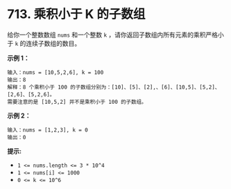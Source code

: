 # 713. 乘积小于 K 的子数组

给你一个整数数组 `nums` 和一个整数 `k` ，请你返回子数组内所有元素的乘积严格小于 `k` 的连续子数组的数目。

**示例 1：**

```()
输入：nums = [10,5,2,6], k = 100
输出：8
解释：8 个乘积小于 100 的子数组分别为：[10]、[5]、[2],、[6]、[10,5]、[5,2]、[2,6]、[5,2,6]。
需要注意的是 [10,5,2] 并不是乘积小于 100 的子数组。
```

**示例 2：**

```()
输入：nums = [1,2,3], k = 0
输出：0
```

**提示:**

- `1 <= nums.length <= 3 * 10^4`
- `1 <= nums[i] <= 1000`
- `0 <= k <= 10^6`
